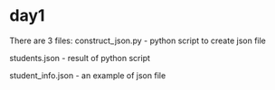 # day1

There are 3 files:
construct_json.py - python script to create json file

students.json - result of python script

student_info.json - an example of json file  
